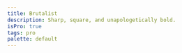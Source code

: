 ```yaml
---
title: Brutalist
description: Sharp, square, and unapologetically bold.
isPro: true
tags: pro
palette: default
---
```


